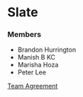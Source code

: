 # Slate

### Members
 * Brandon Hurrington
 * Manish B KC
 * Marisha Hoza
 * Peter Lee
 
[Team Agreement](docs/Team-Agreement.md)
